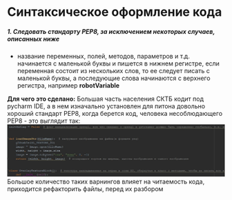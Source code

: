 # Синтаксическое оформление кода

##### 1. Следовать стандарту PEP8, за исключением некоторых случаев, описанных ниже
- название переменных, полей, методов, параметров и т.д. начинается с маленькой буквы и пишется в нижнем регистре, 
если переменная состоит из нескольких слов, то ее следует писать с маленькой буквы, а последующие слова начинаются
с верхнего регистра, например **robotVariable**    

**Для чего это сделано:** Большая часть населения СКТБ кодит под pycharm IDE, а в нем изначально установлен для
питона довольно хороший стандарт PEP8, когда берется код, человека несоблюдающего PEP8 - это выглядит так:
![Image alt](https://github.com/ArtemZaZ/Code-Convention/blob/master/images/PEP8_image1.jpg)  
Большое количество таких варнингов влияет на читаемость кода, приходится рефакторить файлы, перед их разбором



